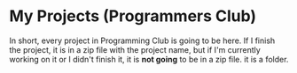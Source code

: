 # My Projects (Programmers Club)

In short, every project in Programming Club is going to be here. If I finish the project, it is in a zip file 
with the project name, but if I'm currently working on it or I didn't finish it, it is **not going** to be in a zip file.
it is a folder.